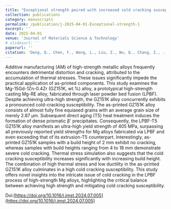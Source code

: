 ```yaml
---
title: "Exceptional strength paired with increased cold cracking susceptibility in laser powder bed fusion of a Mg-RE alloy"
collection: publications
category: manuscripts
permalink: /publication/j-2025-04-01-Exceptional-strength-1
excerpt: ''
date: 2025-04-01
venue: 'Journal of Materials Science & Technology'
# slidesurl: ''
paperurl: ''
citation: 'Deng, Q., Chen, F., Wang, L., Liu, Z., Wu, Q., Chang, Z., ... & Ding, W. (2025). Exceptional strength paired with increased cold cracking susceptibility in laser powder bed fusion of a Mg-RE alloy. Journal of Materials Science & Technology, 213, 300-314.'
---
```


Additive manufacturing (AM) of high-strength metallic alloys frequently encounters detrimental distortion and cracking, attributed to the accumulation of thermal stresses. These issues significantly impede the practical application of as-printed components. This study examines the Mg-15Gd-1Zn-0.4Zr (GZ151K, wt.%) alloy, a prototypical high-strength casting Mg-RE alloy, fabricated through laser powder bed fusion (LPBF). Despite achieving ultra-high strength, the GZ151K alloy concurrently exhibits a pronounced cold-cracking susceptibility. The as-printed GZ151K alloy consists of almost fully fine equiaxed grains with an average grain size of merely 2.87 µm. Subsequent direct aging (T5) heat treatment induces the formation of dense prismatic β' precipitates. Consequently, the LPBF-T5 GZ151K alloy manifests an ultra-high yield strength of 405 MPa, surpassing all previously reported yield strengths for Mg alloys fabricated via LPBF and even exceeding that of its extrusion-T5 counterpart. Interestingly, as-printed GZ151K samples with a build height of 2 mm exhibit no cracking, whereas samples with build heights ranging from 4 to 18 mm demonstrate severe cold cracking. Thermal stress simulation also suggests that the cold cracking susceptibility increases significantly with increasing build height. The combination of high thermal stress and low ductility in the as-printed GZ151K alloy culminates in a high cold cracking susceptibility. This study offers novel insights into the intricate issue of cold cracking in the LPBF process of high-strength Mg alloys, highlighting the critical balance between achieving high strength and mitigating cold cracking susceptibility.

Doi:[https://doi.org/10.1016/j.jmst.2024.07.005](https://doi.org/10.1016/j.jmst.2024.07.005)
